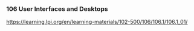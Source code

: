 ### 106 User Interfaces and Desktops

https://learning.lpi.org/en/learning-materials/102-500/106/106.1/106.1_01/

